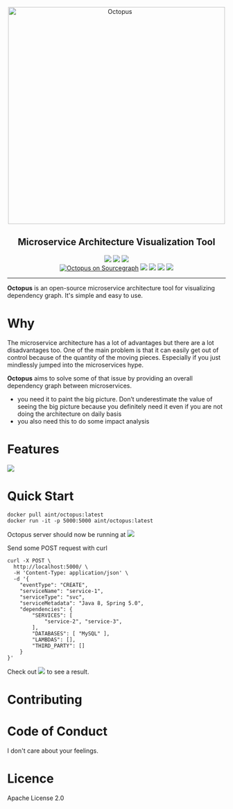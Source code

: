 <p align="center">
	<img src="https://i.imgur.com/IfzW8Ce.png" alt="Octopus" width="500">
</p>
<h2 align="center">Microservice Architecture Visualization Tool </h3>

<p align="center">
    <a href="https://github.com/aint/octopus/graphs/commit-activity"><img src="https://img.shields.io/maintenance/yes/2018.svg"></a>
    <a href="https://travis-ci.org/aint/octopus"><img src="https://travis-ci.org/aint/octopus.svg?branch=master"></a>
	<a href="https://libraries.io/aint/octopus"><img src="https://img.shields.io/librariesio/github/aint/octopus.svg"></a>
	<br>
	<a href="https://sourcegraph.com/github.com/mholt/caddy?badge" title="Octopus on Sourcegraph"><img src="https://img.shields.io/sourcegraph/rrc/github.com/aint/octopus.svg" alt="Octopus on Sourcegraph"></a>
    <a href="https://github.com/aint"><img src="https://img.shields.io/badge/ask%20me-anything-1abc9c.svg"></a>
    <a href="http://flask.pocoo.org"><img src="https://img.shields.io/badge/made%20with-Python/Flask-1f425f.svg"></a>
    <a href="https://github.com/aint/octopus/blob/master/LICENSE"><img src="https://img.shields.io/github/license/aint/octopus.svg"></a>
    <a href="https://hub.docker.com/r/aint/octopus"><img src="https://img.shields.io/docker/pulls/aint/octopus.svg"></a>

</p>

---

**Octopus** is an open-source microservice architecture tool for visualizing dependency graph. It's simple and easy to use.

# Why

The microservice architecture has a lot of advantages but there are a lot disadvantages too. One of the main problem is that it can easily get out of control because of the quantity of the moving pieces. Especially if you just mindlessly jumped into the microservices hype.

**Octopus** aims to solve some of that issue by providing an overall dependency graph between microservices.

- you need it to paint the big picture. Don’t underestimate the value of seeing the big picture because you definitely need it even if you are not doing the architecture on daily basis
- you also need this to do some impact analysis

# Features
![](https://i.imgur.com/xeHAstb.png)

# Quick Start
```docker
docker pull aint/octopus:latest
docker run -it -p 5000:5000 aint/octopus:latest
```

Octopus server should now be running at ![](http://localhost:5000)

Send some POST request with curl
```
curl -X POST \
  http://localhost:5000/ \
  -H 'Content-Type: application/json' \
  -d '{
    "eventType": "CREATE",
    "serviceName": "service-1",
    "serviceType": "svc",
    "serviceMetadata": "Java 8, Spring 5.0",
    "dependencies": {
        "SERVICES": [
            "service-2", "service-3",
        ],
        "DATABASES": [ "MySQL" ],
        "LAMBDAS": [],
        "THIRD_PARTY": []
    }
}'
```

Check out ![](http://localhost:5000) to see a result.


# Contributing

# Code of Conduct
I don't care about your feelings.

# Licence
Apache License 2.0

